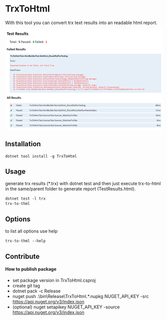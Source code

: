 # TrxToHtml

With this tool you can convert trx text results into an readable html report.

![Screenshot](TestResults.png)

## Installation
```shell
dotnet tool install -g TrxToHtml
```

## Usage
generate trx results (*.trx) with dotnet test and then just execute trx-to-html in the same/parent folder to generate report (TestResults.html).

```shell
dotnet test -l trx
trx-to-thml
```

## Options
to list all options use help

```shell
trx-to-thml --help
```

## Contribute

#### How to publish package
- set package version in TrxToHtml.csproj
- create git tag
- dotnet pack -c Release
- nuget push .\bin\Release\TrxToHtml.*.nupkg NUGET_API_KEY -src https://api.nuget.org/v3/index.json
- (optional) nuget setapikey NUGET_API_KEY -source https://api.nuget.org/v3/index.json

